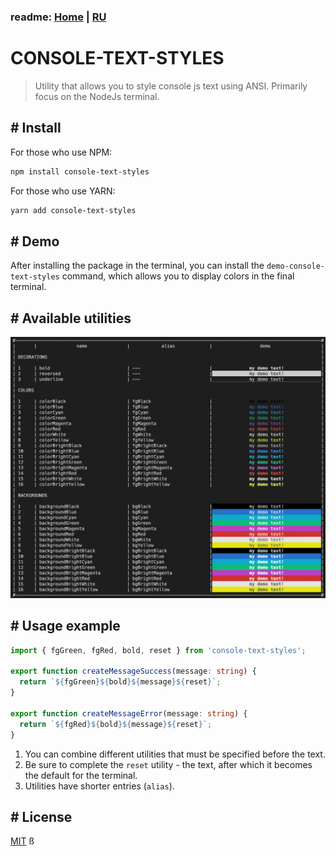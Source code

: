 ### readme: [Home](./../README.md) | [RU](./README-RU.md)

# CONSOLE-TEXT-STYLES

> Utility that allows you to style console js text using ANSI. Primarily focus on the NodeJs terminal.

## # Install

For those who use NPM:

```sh
npm install console-text-styles
```

For those who use YARN:

```sh
yarn add console-text-styles
```

## # Demo

After installing the package in the terminal, you can install the `demo-console-text-styles` command, which allows you to display colors in the final terminal.

## # Available utilities

![utilites](./utilites.png)

## # Usage example

```ts
import { fgGreen, fgRed, bold, reset } from 'console-text-styles';

export function createMessageSuccess(message: string) {
  return `${fgGreen}${bold}${message}${reset}`;
}

export function createMessageError(message: string) {
  return `${fgRed}${bold}${message}${reset}`;
}
```

1. You can combine different utilities that must be specified before the text.
2. Be sure to complete the `reset` utility - the text, after which it becomes the default for the terminal.
3. Utilities have shorter entries (`alias`).

## # License

[MIT](./../LICENSE)
ß

